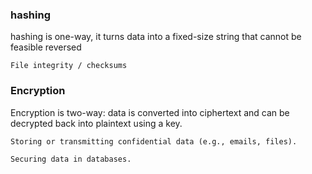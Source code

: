 ### hashing
hashing is one-way, it turns data into a fixed-size string that cannot be feasible reversed
```
File integrity / checksums
```
### Encryption
Encryption is two-way: data is converted into ciphertext and can be decrypted back into plaintext using a key.
```
Storing or transmitting confidential data (e.g., emails, files).
```
```
Securing data in databases.
```
